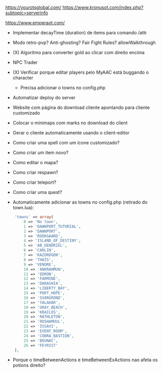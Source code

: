 https://yourotsglobal.com/
https://www.kronusot.com/index.php?subtopic=serverinfo

https://www.emperaot.com/

- Implementar decayTime (duration) de items para comando /attr
- Modo retro-pvp? Anti-ghosting? Fair Fight Rules? allowWalkthrough

- (X) Algoritmo para converter gold ao clicar com direito encima

- NPC Trader

- (X) Verificar porque editar players pelo MyAAC está buggando o character
	- Precisa adicionar o towns no config.php

- Automatizar deploy do server
- Website com página do download cliente apontando para cliente customizado
- Colocar o minimaps com marks no download do client
- Gerar o cliente automaticamente usando o client-editor

- Como criar uma spell com um ícone customizado?
- Como criar um item novo?
- Como editar o mapa?
- Como criar respawn?
- Como criar teleport?
- Como criar uma quest?

- Automaticamente adicionar as towns no config.php (retirado do town.lua):

```php
	'towns' => array(
		0 => 'No town',
		1 => 'DAWNPORT_TUTORIAL',
		2 => 'DAWNPORT',
		3 => 'ROOKGAARD',
		4 => 'ISLAND_OF_DESTINY',
		5 => 'AB_DENDRIEL',
		6 => 'CARLIN',
		7 => 'KAZORDOON',
		8 => 'THAIS',
		9 => 'VENORE',
		10 => 'ANKRAHMUN',
		11 => 'EDRON',
		12 => 'FARMINE',
		13 => 'DARASHIA',
		14 => 'LIBERTY_BAY',
		15 => 'PORT_HOPE',
		16 => 'SVARGROND',
		17 => 'YALAHAR',
		18 => 'GRAY_BEACH',
		19 => 'KRAILOS',
		20 => 'RATHLETON',
		21 => 'ROSHAMUUL',
		22 => 'ISSAVI',
		23 => 'EVENT_ROOM',
		24 => 'COBRA_BASTION',
		25 => 'BOUNAC',
		26 => 'FEYRIST'
	),
```


- Porque o timeBetweenActions e timeBetweenExActions nao afeta os potions direito?

<!--
timeBetweenActions
é pra: subir em escadas / clicar em algo mais rapido (tipo food) etc etc...

timeBetweenExActions
é as actions tipo potion... (clica e aparece aquele mouse selecionavel)

timeBetweenCustomActions
[nao sei sorry~] -->

<!-- timeBetweenActions = Tempo entre ações (tempo geral) - Deve somar com as de baixo



timeBetweenExActions = Tempo entre ações com funções (como aneis, keys ou itens que possuem algum tipo de ação) -->
